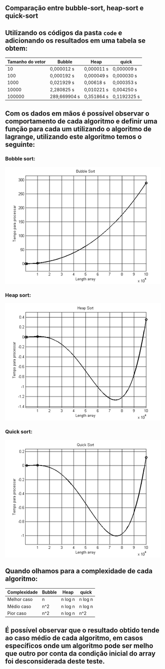 ## Comparação entre bubble-sort, heap-sort e quick-sort

## Utilizando os códigos da pasta `code` e adicionando os resultados em uma tabela se obtem:

| Tamanho do vetor  | Bubble       | Heap      |  quick     |
| ------------------| ------------ |---------- |----------  |
| 10                | 0,000012 s   |0,000011 s | 0,000009 s |
| 100               | 0,000192 s   |0,000049 s | 0,000030 s |
| 1000              | 0,021929 s   |0,00618 s  | 0,000353 s |
| 10000             | 2,280825 s   |0,010221 s | 0,004250 s |
| 100000            | 289,669904 s |0,351864 s | 0,1192325 s|

## Com os dados em mãos é possível observar o comportamento de cada algoritmo e definir uma função para cada um utilizando o algoritmo de lagrange, utilizando este algoritmo temos o seguinte:

### Bobble sort:
<p align="center">
  <img src="https://github.com/MarcosViniSil/Bubble-X-Quick-X-Heap/blob/main/images/bubble.png" alt="swagger documentation1">
</p>

### Heap sort:
<p align="center">
  <img src="https://github.com/MarcosViniSil/Bubble-X-Quick-X-Heap/blob/main/images/heap.png" alt="swagger documentation1">
</p>

### Quick sort:
<p align="center">
  <img src="https://github.com/MarcosViniSil/Bubble-X-Quick-X-Heap/blob/main/images/quick.png" alt="swagger documentation1">
</p>

## Quando olhamos para a complexidade de cada algoritmo:
| Complexidade      | Bubble       | Heap      |  quick     |
| ------------------| ------------ |---------- |----------  |
| Melhor caso       | n            |n log n    | n log n    |
| Médio caso        | n^2          |n log n    | n log n    |
| Pior caso         | n^2          |n log n    | n^2        |

## É possível observar que o resultado obtido tende ao caso médio de cada algoritmo, em casos específicos onde um algoritmo pode ser melho que outro por conta da condição inicial do array foi desconsiderada deste teste.
